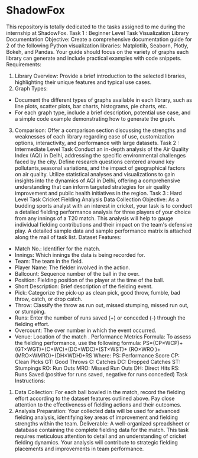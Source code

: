 # ShadowFox
This repository is totally dedicated to the tasks assigned to me during the internship at ShadowFox.
Task 1 : Beginner Level Task
Visualization Library Documentation
Objective: Create a comprehensive documentation guide for 2 of the following Python visualization libraries: Matplotlib, Seaborn, Plotly, Bokeh, and Pandas. Your guide should focus on the variety of graphs each library can generate and include practical examples with code snippets.
Requirements:
1. Library Overview: Provide a brief introduction to the selected libraries, highlighting their unique features and typical use cases.
2. Graph Types:
- Document the different types of graphs available in each library, such as line plots, scatter plots, bar charts, histograms, pie charts, etc.
- For each graph type, include a brief description, potential use case, and a simple code example demonstrating how to generate the graph.
3. Comparison: Offer a comparison section discussing the strengths and weaknesses of each library regarding ease of use, customization options, interactivity, and performance with large datasets.
Task 2 : Intermediate Level Task
Conduct an in-depth analysis of the Air Quality Index (AQI) in Delhi, addressing the specific environmental challenges faced by the city. Define research questions centered around key pollutants,seasonal variations, and the impact of geographical factors on air quality. Utilize statistical analyses and visualizations to gain insights into the dynamics of AQI in Delhi, offering a comprehensive understanding that can inform targeted strategies for air quality improvement and public health initiatives in the region.
Task 3 : Hard Level Task
Cricket Fielding Analysis Data Collection Objective: As a budding sports analyst with an interest in cricket, your task is to conduct a detailed fielding performance analysis for three players of your choice from any innings of a T20 match. This analysis will help to gauge individual fielding contributions and their impact on the team's defensive play. A detailed sample data and sample performance matrix is attached along the mail of task list.
Dataset Features:
- Match No.: Identifier for the match.
- Innings: Which innings the data is being recorded for.
- Team: The team in the field.
- Player Name: The fielder involved in the action.
- Ballcount: Sequence number of the ball in the over.
- Position: Fielding position of the player at the time of the ball.
- Short Description: Brief description of the fielding event.
- Pick: Categorize the pick-up as clean pick, good throw, fumble, bad
throw, catch, or drop catch.
- Throw: Classify the throw as run out, missed stumping, missed run
out, or stumping.
- Runs: Enter the number of runs saved (+) or conceded (-) through the
fielding effort.
- Overcount: The over number in which the event occurred.
- Venue: Location of the match .
Performance Metrics Formula:
To assess the fielding performance, use the following formula:
PS=(CP×WCP)+(GT×WGT)+(C×WC)+(DC×WDC)+(ST×WST)+
(RO×WRO )+(MRO×WMRO)+(DH×WDH)+RS
Where:
PS: Performance Score
CP: Clean Picks
GT: Good Throws
C: Catches
DC: Dropped Catches
ST: Stumpings
RO: Run Outs
MRO: Missed Run Outs
DH: Direct Hits
RS: Runs Saved (positive for runs saved, negative for runs conceded)
Task Instructions:
1. Data Collection: For each ball bowled in the match, record the fielding
effort according to the dataset features outlined above. Pay close attention
to the effectiveness of fielding actions and their outcomes.
2. Analysis Preparation: Your collected data will be used for advanced
fielding analysis, identifying key areas of improvement and fielding strengths
within the team.
Deliverable: A well-organized spreadsheet or database containing the
complete fielding data for the match.
This task requires meticulous attention to detail and an understanding of
cricket fielding dynamics. Your analysis will contribute to strategic fielding
placements and improvements in team performance.
